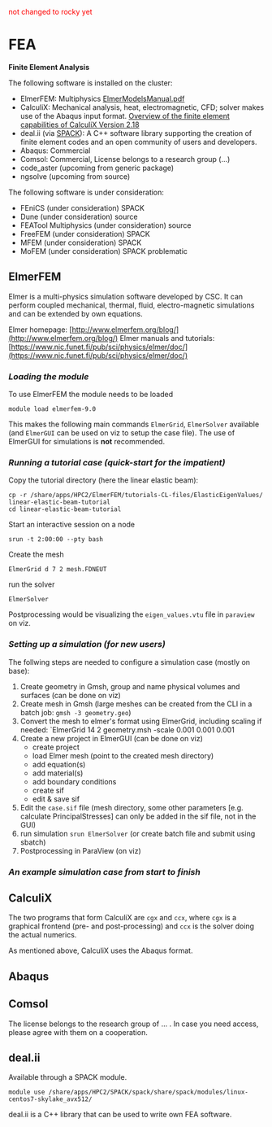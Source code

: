 <span style="color:red">not changed to rocky yet</span>

# FEA

**Finite Element Analysis**

The following software is installed on the cluster:

- ElmerFEM: Multiphysics [ElmerModelsManual.pdf](http://www.nic.funet.fi/pub/sci/physics/elmer/doc/ElmerModelsManual.pdf)
- CalculiX: Mechanical analysis, heat, electromagnetic, CFD; solver makes use of the Abaqus input format. [Overview of the finite element capabilities of CalculiX Version 2.18](http://www.dhondt.de/ov_calcu.htm)
- deal.ii (via [SPACK](spack.md)): A C++ software library supporting the creation of finite element codes and an open community of users and developers.
- Abaqus: Commercial
- Comsol: Commercial, License belongs to a research group (...)
- code_aster (upcoming from generic package)
- ngsolve (upcoming from source)

The following software is under consideration:

- FEniCS (under consideration) SPACK
- Dune (under consideration) source
- FEATool Multiphysics (under consideration) source
- FreeFEM (under consideration) SPACK
- MFEM (under consideration) SPACK
- MoFEM (under consideration) SPACK problematic


## ElmerFEM

Elmer is a multi-physics simulation software developed by CSC. It can perform coupled mechanical, thermal, fluid, electro-magnetic simulations and can be extended by own equations.

Elmer homepage: [http://www.elmerfem.org/blog/](http://www.elmerfem.org/blog/)
Elmer manuals and tutorials: [https://www.nic.funet.fi/pub/sci/physics/elmer/doc/](https://www.nic.funet.fi/pub/sci/physics/elmer/doc/)



### _Loading the module_

To use ElmerFEM the module needs to be loaded

    module load elmerfem-9.0

This makes the following main commands `ElmerGrid`, `ElmerSolver` available (and `ElmerGUI` can be used on viz to setup the case file). The use of ElmerGUI for simulations is **not** recommended.


### _Running a tutorial case (quick-start for the impatient)_

Copy the tutorial directory (here the linear elastic beam):

    cp -r /share/apps/HPC2/ElmerFEM/tutorials-CL-files/ElasticEigenValues/ linear-elastic-beam-tutorial
    cd linear-elastic-beam-tutorial

Start an interactive session on a node

    srun -t 2:00:00 --pty bash

Create the mesh

    ElmerGrid d 7 2 mesh.FDNEUT

run the solver

    ElmerSolver

Postprocessing would be visualizing the `eigen_values.vtu` file in `paraview` on viz.




### _Setting up a simulation (for new users)_

The follwing steps are needed to configure a simulation case (mostly on base):

1. Create geometry in Gmsh, group and name physical volumes and surfaces (can be done on viz)
2. Create mesh in Gmsh (large meshes can be created from the CLI in a batch job: `gmsh -3 geometry.geo`)
3. Convert the mesh to elmer's format using ElmerGrid, including scaling if needed: `ElmerGrid 14 2 geometry.msh -scale 0.001 0.001 0.001
4. Create a new project in ElmerGUI (can be done on viz)
    - create project
    - load Elmer mesh (point to the created mesh directory)
    - add equation(s)
    - add material(s)
    - add boundary conditions
    - create sif
    - edit & save sif
5. Edit the `case.sif` file (mesh directory, some other parameters [e.g. calculate PrincipalStresses] can only be added in the sif file, not in the GUI)
6. run simulation `srun ElmerSolver` (or create batch file and submit using sbatch)
7. Postprocessing in ParaView (on viz)


### _An example simulation case from start to finish_



## CalculiX

The two programs that form CalculiX are `cgx` and `ccx`, where `cgx` is a graphical frontend (pre- and post-processing) and `ccx` is the solver doing the actual numerics.

As mentioned above, CalculiX uses the Abaqus format.



## Abaqus




## Comsol

The license belongs to the research group of ... . In case you need access, please agree with them on a cooperation.


## deal.ii

Available through a SPACK module.

    module use /share/apps/HPC2/SPACK/spack/share/spack/modules/linux-centos7-skylake_avx512/

deal.ii is a C++ library that can be used to write own FEA software.
